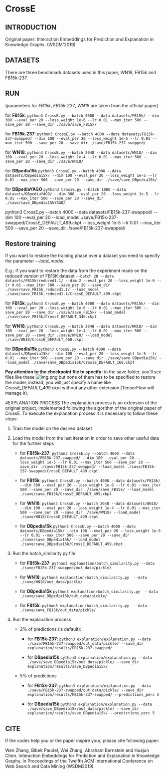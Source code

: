 # CrossE

## INTRODUCTION

Original paper: Interaction Embeddings for Prediction and Explanation in Knowledge Graphs. (WSDM'2019)

## DATASETS

There are three benchmark datasets used in this paper, WN18, FB15k and FB15k-237. 

## RUN
(parameters for *FB15k*, *FB15k-237*, *WN18* are taken from the official paper)

for **FB15k**: `python3 CrossE.py --batch 4000 --data datasets/FB15k/ --dim 300 --eval_per 20 --loss_weight 1e-6 --lr 0.01 --max_iter 500 --save_per 20 --save_dir ./save/save_FB15k/` 

for **FB15k-237**: `python3 CrossE.py --batch 4000 --data datasets/FB15k-237-swapped/ --dim 100 --eval_per 20 --loss_weight 1e-5 --lr 0.01 --max_iter 500 --save_per 20 --save_dir ./save/FB15k-237-swapped/`

for **WN18**: `python3 CrossE.py --batch 2048 --data datasets/WN18/ --dim 100 --eval_per 20 --loss_weight 1e-4 --lr 0.01 --max_iter 500 --save_per 20 --save_dir ./save/WN18/`

for **DBpedia15k** `python3 CrossE.py --batch 4000 --data datasets/DBpedia15k/ --dim 100 --eval_per 20 --loss_weight 1e-5 --lr 0.01 --max_iter 500 --save_per 20 --save_dir ./save/save_DBpedia15k/`

for **DBpediaYAGO** `python3 CrossE.py --batch 1000 --data datasets/DBpediaYAGO/ --dim 300 --eval_per 20 --loss_weight 1e-5 --lr 0.01 --max_iter 500 --save_per 20 --save_dir ./save/save_DBpedia15kYAGO/`


python3 CrossE.py --batch 4000 --data datasets/FB15k-237-swapped/ --dim 100 --eval_per 20 --load_model ./save/FB15k-237-swapped/CrossE_DEFAULT_499.ckpt --loss_weight 1e-5 --lr 0.01 --max_iter 500 --save_per 20 --save_dir ./save/FB15k-237-swapped/
## Restore training
If you want to restore the training phase over a dataset you need to specify the parameter _--load_model_.

E.g.: if you want to restore the data from the experiment made on the reduced version of FB15K dataset 
`--batch 20 --data datasets/FB15k/reduced1.1/ --dim 2 --eval_per 20 --loss_weight 1e-6 --lr 0.01 --max_iter 500 --save_per 20 --save_dir ./save/save_FB15k_reduced1.1/ --load_model ./save/save_FB15k_reduced1.1/CrossE_DEFAULT_499.ckpt`

for **FB15k**: `python3 CrossE.py --batch 4000 --data datasets/FB15k/ --dim 300 --eval_per 20 --loss_weight 1e-6 --lr 0.01 --max_iter 500 --save_per 20 --save_dir ./save/save_FB15k/ --load_model ./save/save_FB15k/CrossE_DEFAULT_340.ckpt` 

for **WN18**: `python3 CrossE.py --batch 2048 --data datasets/WN18/ --dim 100 --eval_per 20 --loss_weight 1e-4 --lr 0.01 --max_iter 500 --save_per 20 --save_dir ./save/WN18/ --load_model ./save/WN18/CrossE_DEFAULT_460.ckpt`

for **DBpedia15k** `python3 CrossE.py --batch 4000 --data datasets/DBpedia15k/ --dim 100 --eval_per 20 --loss_weight 1e-5 --lr 0.01 --max_iter 500 --save_per 20 --save_dir ./save/save_DBpedia15k/ --load_model ./save/save_DBpedia15k/CrossE_DEFAULT_160.ckpt`


**Pay attention to the checkpoint file to specify:** in the save folder, you'll see files like these
![img.png](docs_support_files/img.png)
but none of them has to be specified to restore the model; instead, you will just specify a name like _CrossE_DEFAULT_499.ckpt_
without any other extension (TensorFlow will manage it).

#EXPLANATION PROCESS
The explanation process is an  extension of the original project, implemented following the algorithm
of the original paper of CrossE. To execute the explanation process it is necessary to follow these steps:
1. Train the model on the desired dataset
2. Load the model from the last iteration in order to save other useful data for the further steps 
   - for **FB15k-237**: `python3 CrossE.py --batch 4000 --data datasets/FB15k-237-swapped/ --dim 100 --eval_per 20 --loss_weight 1e-5 --lr 0.01 --max_iter 500 --save_per 20 --save_dir ./save/FB15k-237-swapped/ --load_model ./save/FB15k-237-swapped/CrossE_DEFAULT_499.ckpt`

   - for **FB15k**: `python3 CrossE.py --batch 4000 --data datasets/FB15k/ --dim 300 --eval_per 20 --loss_weight 1e-6 --lr 0.01 --max_iter 500 --save_per 20 --save_dir ./save/save_FB15k/ --load_model ./save/save_FB15k/CrossE_DEFAULT_499.ckpt` 

   - for **WN18**: `python3 CrossE.py --batch 2048 --data datasets/WN18/ --dim 100 --eval_per 20 --loss_weight 1e-4 --lr 0.01 --max_iter 500 --save_per 20 --save_dir ./save/WN18/ --load_model ./save/WN18/CrossE_DEFAULT_499.ckpt`
   
   - for **DBpedia15k** `python3 CrossE.py --batch 4000 --data datasets/DBpedia15k/ --dim 100 --eval_per 20 --loss_weight 1e-5 --lr 0.01 --max_iter 500 --save_per 20 --save_dir ./save/save_DBpedia15k/ --load_model ./save/save_DBpedia15k/CrossE_DEFAULT_499.ckpt`
   
4. Run the batch_similarity.py file
   - for **FB15k-237**: `python3 explanation/batch_similarity.py --data ./save/FB15k-237-swapped/out_data/pickle/`
     
   - for **WN18**: `python3 explanation/batch_similarity.py  --data ./save/WN18/out_data/pickle/`
     
   - for **DBpedia15k** `python3 explanation/batch_similarity.py  --data ./save/save_DBpedia15k/out_data/pickle/`
   
   - for **FB15k**: `python3 explanation/batch_similarity.py  --data ./save/save_FB15k/out_data/pickle/`
   
5. Run the explanation process
   - 2% of predictions (is default):
      
      - for **FB15k-237**: `python3 explanation/explanation.py --data ./save/FB15k-237-swapped/out_data/pickle/ --save_dir explanation/results/FB15k-237-swapped/`
   
      - for **DBpedia15k** `python3 explanation/explanation.py --data ./save/save_DBpedia15k/out_data/pickle/ --save_dir explanation/results/save_DBpedia15k/`
   
   - 5% of predictions
      - for **FB15k-237**: `python3 explanation/explanation.py --data ./save/FB15k-237-swapped/out_data/pickle/ --save_dir explanation/results/FB15k-237-swapped/ --predictions_perc 5`
   
      - for **DBpedia15k** `python3 explanation/explanation.py --data ./save/save_DBpedia15k/out_data/pickle/ --save_dir explanation/results/save_DBpedia15k/ --predictions_perc 5`
## CITE

If the codes help you or the paper inspire your, please cite following paper:

Wen Zhang, Bibek Paudel, Wei Zhang, Abraham Bernstein and Huajun Chen. Interaction Embeddings for Prediction and Explanation in Knowledge Graphs. In Proceedings of the Twelfth ACM International Conference on Web Search and Data Mining (WSDM2019).

